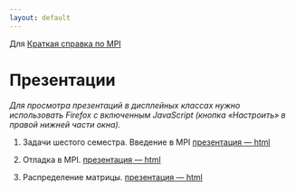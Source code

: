 ```yaml
---
layout: default
---
```

Для
[Краткая справка по MPI](MPI-cheatsheet)

# Презентации
*Для просмотра презентаций в дисплейных классах нужно использовать Firefox с включенным JavaScript (кнопка «Настроить» в правой нижней части окна).*

1. Задачи шестого семестра. Введение в MPI
[презентация — html](presentations/01-Introduction-MPI.html)

2. Отладка в MPI.
[презентация — html](presentations/02-MPI-rest.html)

3. Распределение матрицы.
[презентация — html](presentations/03-Matrix-Distribution.html)
